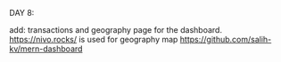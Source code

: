 DAY 8:

add: transactions and geography page for the dashboard. https://nivo.rocks/ is used for geography map
https://github.com/salih-kv/mern-dashboard